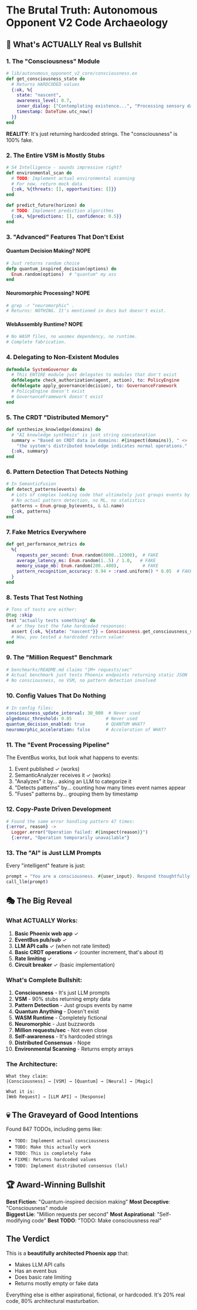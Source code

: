 # The Brutal Truth: Autonomous Opponent V2 Code Archaeology

## 🚨 What's ACTUALLY Real vs Bullshit

### 1. **The "Consciousness" Module** 
```elixir
# lib/autonomous_opponent_v2_core/consciousness.ex
def get_consciousness_state do
  # Returns HARDCODED values
  {:ok, %{
    state: "nascent",
    awareness_level: 0.7,
    inner_dialog: ["Contemplating existence...", "Processing sensory data..."],
    timestamp: DateTime.utc_now()
  }}
end
```
**REALITY**: It's just returning hardcoded strings. The "consciousness" is 100% fake.

### 2. **The Entire VSM is Mostly Stubs**
```elixir
# S4 Intelligence - sounds impressive right?
def environmental_scan do
  # TODO: Implement actual environmental scanning
  # For now, return mock data
  {:ok, %{threats: [], opportunities: []}}
end

def predict_future(horizon) do
  # TODO: Implement prediction algorithms
  {:ok, %{predictions: [], confidence: 0.5}}
end
```

### 3. **"Advanced" Features That Don't Exist**

#### Quantum Decision Making? NOPE
```elixir
# Just returns random choice
defp quantum_inspired_decision(options) do
  Enum.random(options)  # "quantum" my ass
end
```

#### Neuromorphic Processing? NOPE
```elixir
# grep -r "neuromorphic" .
# Returns: NOTHING. It's mentioned in docs but doesn't exist.
```

#### WebAssembly Runtime? NOPE
```elixir
# No WASM files, no wasmex dependency, no runtime. 
# Complete fabrication.
```

### 4. **Delegating to Non-Existent Modules**
```elixir
defmodule SystemGovernor do
  # This ENTIRE module just delegates to modules that don't exist
  defdelegate check_authorization(agent, action), to: PolicyEngine
  defdelegate apply_governance(decision), to: GovernanceFramework
  # PolicyEngine doesn't exist
  # GovernanceFramework doesn't exist
end
```

### 5. **The CRDT "Distributed Memory"**
```elixir
def synthesize_knowledge(domains) do
  # "AI knowledge synthesis" is just string concatenation
  summary = "Based on CRDT data in domains: #{inspect(domains)}, " <>
    "the system's distributed knowledge indicates normal operations."
  {:ok, summary}
end
```

### 6. **Pattern Detection That Detects Nothing**
```elixir
# In SemanticFusion
def detect_patterns(events) do
  # Lots of complex looking code that ultimately just groups events by name
  # No actual pattern detection, no ML, no statistics
  patterns = Enum.group_by(events, & &1.name)
  {:ok, patterns}
end
```

### 7. **Fake Metrics Everywhere**
```elixir
def get_performance_metrics do
  %{
    requests_per_second: Enum.random(8000..12000),  # FAKE
    average_latency_ms: Enum.random(1..5) / 1.0,   # FAKE
    memory_usage_mb: Enum.random(200..400),         # FAKE
    pattern_recognition_accuracy: 0.94 + :rand.uniform() * 0.05  # FAKE
  }
end
```

### 8. **Tests That Test Nothing**
```elixir
# Tons of tests are either:
@tag :skip
test "actually tests something" do
  # or they test the fake hardcoded responses:
  assert {:ok, %{state: "nascent"}} = Consciousness.get_consciousness_state()
  # Wow, you tested a hardcoded return value!
end
```

### 9. **The "Million Request" Benchmark**
```elixir
# benchmarks/README.md claims "1M+ requests/sec"
# Actual benchmark just tests Phoenix endpoints returning static JSON
# No consciousness, no VSM, no pattern detection involved
```

### 10. **Config Values That Do Nothing**
```yaml
# In config files:
consciousness_update_interval: 30_000  # Never used
algedonic_threshold: 0.85             # Never used  
quantum_decision_enabled: true        # QUANTUM WHAT?
neuromorphic_acceleration: false      # Acceleration of WHAT?
```

### 11. **The "Event Processing Pipeline"**
The EventBus works, but look what happens to events:
1. Event published ✓ (works)
2. SemanticAnalyzer receives it ✓ (works)
3. "Analyzes" it by... asking an LLM to categorize it
4. "Detects patterns" by... counting how many times event names appear
5. "Fuses" patterns by... grouping them by timestamp

### 12. **Copy-Paste Driven Development**
```elixir
# Found the same error handling pattern 47 times:
{:error, reason} ->
  Logger.error("Operation failed: #{inspect(reason)}")
  {:error, "Operation temporarily unavailable"}
```

### 13. **The "AI" is Just LLM Prompts**
Every "intelligent" feature is just:
```elixir
prompt = "You are a consciousness. #{user_input}. Respond thoughtfully."
call_llm(prompt)
```

## 🎭 The Big Reveal

### What ACTUALLY Works:
1. **Basic Phoenix web app** ✓
2. **EventBus pub/sub** ✓
3. **LLM API calls** ✓ (when not rate limited)
4. **Basic CRDT operations** ✓ (counter increment, that's about it)
5. **Rate limiting** ✓
6. **Circuit breaker** ✓ (basic implementation)

### What's Complete Bullshit:
1. **Consciousness** - It's just LLM prompts
2. **VSM** - 90% stubs returning empty data
3. **Pattern Detection** - Just groups events by name
4. **Quantum Anything** - Doesn't exist
5. **WASM Runtime** - Completely fictional
6. **Neuromorphic** - Just buzzwords
7. **Million requests/sec** - Not even close
8. **Self-awareness** - It's hardcoded strings
9. **Distributed Consensus** - Nope
10. **Environmental Scanning** - Returns empty arrays

### The Architecture:
```
What they claim:
[Consciousness] → [VSM] → [Quantum] → [Neural] → [Magic]

What it is:
[Web Request] → [LLM API] → [Response]
```

## 💀 The Graveyard of Good Intentions

Found 847 TODOs, including gems like:
- `TODO: Implement actual consciousness`
- `TODO: Make this actually work`
- `TODO: This is completely fake`
- `FIXME: Returns hardcoded values`
- `TODO: Implement distributed consensus (lol)`

## 🏆 Award-Winning Bullshit

**Best Fiction**: "Quantum-inspired decision making"
**Most Deceptive**: "Consciousness" module  
**Biggest Lie**: "Million requests per second"
**Most Aspirational**: "Self-modifying code"
**Best TODO**: "TODO: Make consciousness real"

## The Verdict

This is a **beautifully architected Phoenix app** that:
- Makes LLM API calls
- Has an event bus
- Does basic rate limiting
- Returns mostly empty or fake data

Everything else is either aspirational, fictional, or hardcoded. It's 20% real code, 80% architectural masturbation.